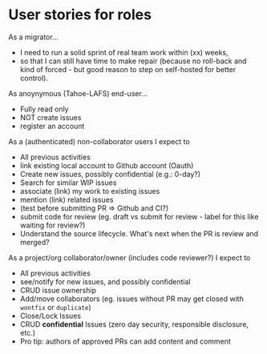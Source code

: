 # User stories for roles

As a migrator...
- I need to run a solid sprint of real team work within (xx) weeks, 
- so that I can still have time to make repair (because no roll-back and kind of forced - but good reason to step on self-hosted for better control).

As anoynymous (Tahoe-LAFS) end-user...
- Fully read only
- NOT create issues
- register an account

As a (authenticated) non-collaborator users I expect to
- All previous activities
- link existing local account to Github account (Oauth)
- Create new issues, possibly confidential (e.g.: 0-day?)
- Search for similar WIP issues
- associate (link) my work to existing issues
- mention (link) related issues
- (test before submitting PR => Github and CI?)
- submit code for review (eg. draft vs submit for review - label for this like waiting for review?)
- Understand the source lifecycle. What's next when the PR is review and merged?

As a project/org collaborator/owner (includes code reviewer?) I expect to
- All previous activities
- see/notify for new issues, and possibly confidential
- CRUD issue ownership
- Add/move collaborators (eg. issues without PR may get closed with `wontfix` or `duplicate`)
- Close/Lock Issues
- CRUD **confidential** Issues (zero day security, responsible disclosure, etc.)
- Pro tip: authors of approved PRs can add content and comment
